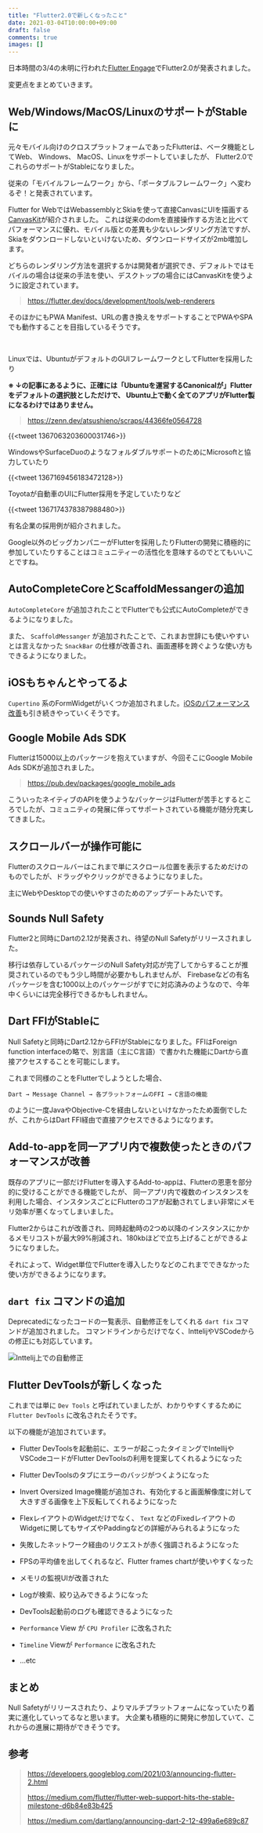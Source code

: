 ```yaml
---
title: "Flutter2.0で新しくなったこと"
date: 2021-03-04T10:00:00+09:00
draft: false
comments: true
images: []
---
```


日本時間の3/4の未明に行われた[Flutter Engage](https://events.flutter.dev/)でFlutter2.0が発表されました。

変更点をまとめていきます。

## Web/Windows/MacOS/LinuxのサポートがStableに
元々モバイル向けのクロスプラットフォームであったFlutterは、ベータ機能としてWeb、 Windows、 MacOS、Linuxをサポートしていましたが、
Flutter2.0でこれらのサポートがStableになりました。

従来の「モバイルフレームワーク」から、「ポータブルフレームワーク」へ変わるぞ！と発表されています。

Flutter for WebではWebassemblyとSkiaを使って直接CanvasにUIを描画する[CanvasKit](https://skia.org/user/modules/canvaskit)が紹介されました。
これは従来のdomを直接操作する方法と比べてパフォーマンスに優れ、モバイル版との差異も少ないレンダリング方法ですが、
Skiaをダウンロードしないといけないため、ダウンロードサイズが2mb増加します。

どちらのレンダリング方法を選択するかは開発者が選択でき、デフォルトではモバイルの場合は従来の手法を使い、デスクトップの場合にはCanvasKitを使うように設定されています。

> https://flutter.dev/docs/development/tools/web-renderers

そのほかにもPWA Manifest、URLの書き換えをサポートすることでPWAやSPAでも動作することを目指しているそうです。

<br/>

Linuxでは、UbuntuがデフォルトのGUIフレームワークとしてFlutterを採用したり

**※ ↓の記事にあるように、正確には「Ubuntuを運営するCanonicalが」Flutterをデフォルトの選択肢としただけで、
Ubuntu上で動く全てのアプリがFlutter製になるわけではありません。**

> https://zenn.dev/atsushieno/scraps/44366fe0564728

{{<tweet 1367063203600031746>}}

WindowsやSurfaceDuoのようなフォルダブルサポートのためにMicrosoftと協力していたり

{{<tweet 1367169456183472128>}}

Toyotaが自動車のUIにFlutter採用を予定していたりなど

{{<tweet 1367174378387988480>}}

有名企業の採用例が紹介されました。

Google以外のビッグカンパニーがFlutterを採用したりFlutterの開発に積極的に参加していたりすることはコミュニティーの活性化を意味するのでとてもいいことですね。

## AutoCompleteCoreとScaffoldMessangerの追加
`AutoCompleteCore` が追加されたことでFlutterでも公式にAutoCompleteができるようになりました。

また、 `ScaffoldMessanger` が追加されたことで、これまお世辞にも使いやすいとは言えなかった `SnackBar` の仕様が改善され、画面遷移を跨ぐような使い方もできるようになりました。

## iOSもちゃんとやってるよ
`Cupertino` 系のFormWidgetがいくつか追加されました。[iOSのパフォーマンス改善](https://github.com/flutter/flutter/issues/60267#issuecomment-762786388)も引き続きやっていくそうです。

## Google Mobile Ads SDK
Flutterは15000以上のパッケージを抱えていますが、今回そこにGoogle Mobile Ads SDKが追加されました。

> https://pub.dev/packages/google_mobile_ads

こういったネイティブのAPIを使うようなパッケージはFlutterが苦手とするところでしたが、コミュニティの発展に伴ってサポートされている機能が随分充実してきました。

## スクロールバーが操作可能に
Flutterのスクロールバーはこれまで単にスクロール位置を表示するためだけのものでしたが、ドラッグやクリックができるようになりました。

主にWebやDesktopでの使いやすさのためのアップデートみたいです。

## Sounds Null Safety
Flutter2と同時にDartの2.12が発表され、待望のNull Safetyがリリースされました。

移行は依存しているパッケージのNull Safety対応が完了してからすることが推奨されているのでもう少し時間が必要かもしれませんが、
Firebaseなどの有名パッケージを含む1000以上のパッケージがすでに対応済みのようなので、今年中くらいには完全移行できるかもしれません。

## Dart FFIがStableに
Null Safetyと同時にDart2.12からFFIがStableになりました。FFIはForeign function interfaceの略で、別言語（主にC言語）で書かれた機能にDartから直接アクセスすることを可能にします。

これまで同様のことをFlutterでしようとした場合、

```
Dart → Message Channel → 各プラットフォームのFFI → C言語の機能
```

のように一度JavaやObjective-Cを経由しないといけなかったため面倒でしたが、これからはDart FFI経由で直接アクセスできるようになります。

## Add-to-appを同一アプリ内で複数使ったときのパフォーマンスが改善
既存のアプリに一部だけFlutterを導入するAdd-to-appは、Flutterの恩恵を部分的に受けることができる機能でしたが、
同一アプリ内で複数のインスタンスを利用した場合、インスタンスごとにFlutterのコアが起動されてしまい非常にメモリ効率が悪くなってしまいました。

Flutter2からはこれが改善され、同時起動時の2つめ以降のインスタンスにかかるメモリコストが最大99%削減され、180kbほどで立ち上げることができるようになりました。

それによって、Widget単位でFlutterを導入したりなどのこれまでできなかった使い方ができるようになります。


## `dart fix` コマンドの追加

Deprecatedになったコードの一覧表示、自動修正をしてくれる  `dart fix` コマンドが追加されました。
コマンドラインからだけでなく、InttelijやVSCodeからの修正にも対応しています。

![Inttelij上での自動修正](https://miro.medium.com/max/1204/0*I9GWJb-XsUhJUKrH)

## Flutter DevToolsが新しくなった

これまでは単に `Dev Tools` と呼ばれていましたが、わかりやすくするために `Flutter DevTools` に改名されたそうです。

以下の機能が追加されています。

- Flutter DevToolsを起動前に、エラーが起こったタイミングでIntellijやVSCodeコードがFlutter DevToolsの利用を提案してくれるようになった

- Flutter DevToolsのタブにエラーのバッジがつくようになった

- Invert Oversized Image機能が追加され、有効化すると画面解像度に対して大きすぎる画像を上下反転してくれるようになった

- FlexレイアウトのWidgetだけでなく、 `Text` などのFixedレイアウトのWidgetに関してもサイズやPaddingなどの詳細がみられるようになった

- 失敗したネットワーク経由のリクエストが赤く強調されるようになった

- FPSの平均値を出してくれるなど、Flutter frames chartが使いやすくなった

- メモリの監視UIが改善された

- Logが検索、絞り込みできるようになった

- DevTools起動前のログも確認できるようになった

- `Performance` View が `CPU Profiler` に改名された

- `Timeline` Viewが `Performance` に改名された

- ...etc

## まとめ
Null Safetyがリリースされたり、よりマルチプラットフォームになっていたり着実に進化していってるなと思います。
大企業も積極的に開発に参加していて、これからの進展に期待ができそうです。

## 参考

> https://developers.googleblog.com/2021/03/announcing-flutter-2.html
>
> https://medium.com/flutter/flutter-web-support-hits-the-stable-milestone-d6b84e83b425
>
> https://medium.com/dartlang/announcing-dart-2-12-499a6e689c87
